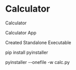 # Calculator
Calculator


Calculator App

Created Standalone Executable

pip install pyinstaller

pyinstaller --onefile -w calc.py
